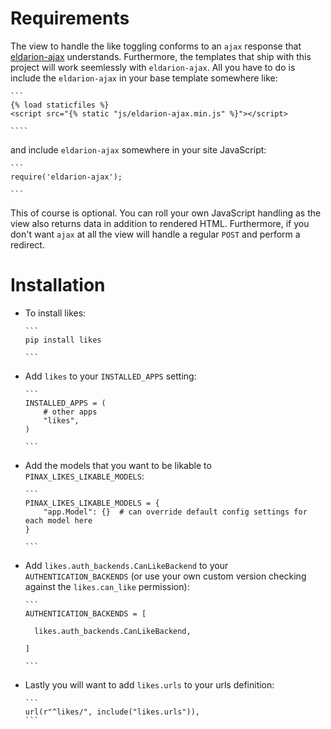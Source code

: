 Requirements
============

The view to handle the like toggling conforms to an `ajax` response that
[eldarion-ajax](https://github.com/eldarion/eldarion-ajax) understands.
Furthermore, the templates that ship with this project will work
seemlessly with `eldarion-ajax`. All you have to do is include the
`eldarion-ajax` in your base template somewhere like:

    ```
    {% load staticfiles %}
    <script src="{% static "js/eldarion-ajax.min.js" %}"></script>

    ````

and include `eldarion-ajax` somewhere in your site JavaScript:

    ```
    require('eldarion-ajax');

    ```

This of course is optional. You can roll your own JavaScript handling as
the view also returns data in addition to rendered HTML. Furthermore, if
you don't want `ajax` at all the view will handle a regular `POST` and
perform a redirect.

Installation
============

-   To install likes:

        ```
        pip install likes

        ```

-   Add `likes` to your `INSTALLED_APPS` setting:

        ```
        INSTALLED_APPS = (
            # other apps
            "likes",
        )

        ```

-   Add the models that you want to be likable to
    `PINAX_LIKES_LIKABLE_MODELS`:

        ```
        PINAX_LIKES_LIKABLE_MODELS = {
            "app.Model": {}  # can override default config settings for each model here
        }

        ```

-   Add `likes.auth_backends.CanLikeBackend` to your
    `AUTHENTICATION_BACKENDS` (or use your own custom version checking
    against the `likes.can_like` permission):

        ```
        AUTHENTICATION_BACKENDS = [

          likes.auth_backends.CanLikeBackend,

        ]

        ```

-   Lastly you will want to add `likes.urls` to your urls definition:

        ```
        url(r"^likes/", include("likes.urls")),
        ```
